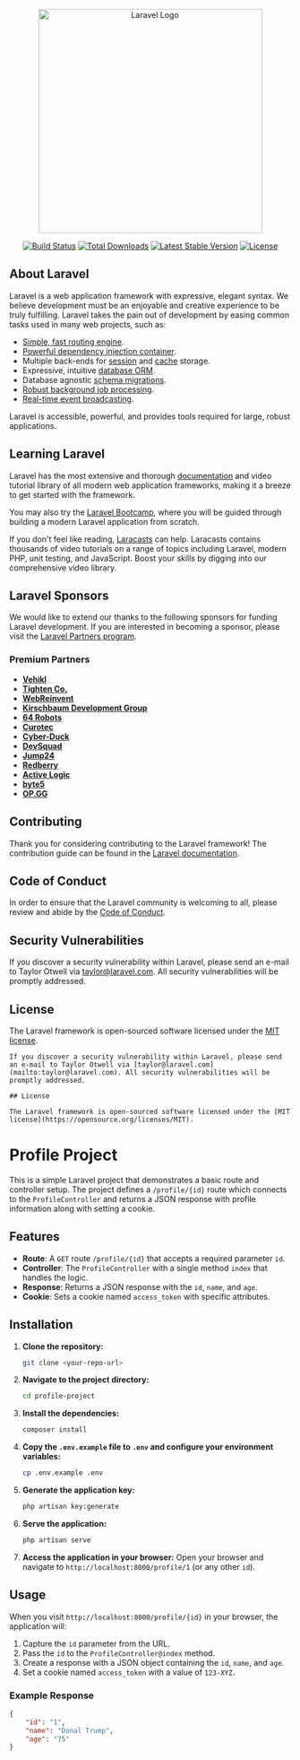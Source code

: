<p align="center"><a href="https://laravel.com" target="_blank"><img src="https://raw.githubusercontent.com/laravel/art/master/logo-lockup/5%20SVG/2%20CMYK/1%20Full%20Color/laravel-logolockup-cmyk-red.svg" width="400" alt="Laravel Logo"></a></p>

<p align="center">
<a href="https://github.com/laravel/framework/actions"><img src="https://github.com/laravel/framework/workflows/tests/badge.svg" alt="Build Status"></a>
<a href="https://packagist.org/packages/laravel/framework"><img src="https://img.shields.io/packagist/dt/laravel/framework" alt="Total Downloads"></a>
<a href="https://packagist.org/packages/laravel/framework"><img src="https://img.shields.io/packagist/v/laravel/framework" alt="Latest Stable Version"></a>
<a href="https://packagist.org/packages/laravel/framework"><img src="https://img.shields.io/packagist/l/laravel/framework" alt="License"></a>
</p>

## About Laravel

Laravel is a web application framework with expressive, elegant syntax. We believe development must be an enjoyable and creative experience to be truly fulfilling. Laravel takes the pain out of development by easing common tasks used in many web projects, such as:

- [Simple, fast routing engine](https://laravel.com/docs/routing).
- [Powerful dependency injection container](https://laravel.com/docs/container).
- Multiple back-ends for [session](https://laravel.com/docs/session) and [cache](https://laravel.com/docs/cache) storage.
- Expressive, intuitive [database ORM](https://laravel.com/docs/eloquent).
- Database agnostic [schema migrations](https://laravel.com/docs/migrations).
- [Robust background job processing](https://laravel.com/docs/queues).
- [Real-time event broadcasting](https://laravel.com/docs/broadcasting).

Laravel is accessible, powerful, and provides tools required for large, robust applications.

## Learning Laravel

Laravel has the most extensive and thorough [documentation](https://laravel.com/docs) and video tutorial library of all modern web application frameworks, making it a breeze to get started with the framework.

You may also try the [Laravel Bootcamp](https://bootcamp.laravel.com), where you will be guided through building a modern Laravel application from scratch.

If you don't feel like reading, [Laracasts](https://laracasts.com) can help. Laracasts contains thousands of video tutorials on a range of topics including Laravel, modern PHP, unit testing, and JavaScript. Boost your skills by digging into our comprehensive video library.

## Laravel Sponsors

We would like to extend our thanks to the following sponsors for funding Laravel development. If you are interested in becoming a sponsor, please visit the [Laravel Partners program](https://partners.laravel.com).

### Premium Partners

- **[Vehikl](https://vehikl.com/)**
- **[Tighten Co.](https://tighten.co)**
- **[WebReinvent](https://webreinvent.com/)**
- **[Kirschbaum Development Group](https://kirschbaumdevelopment.com)**
- **[64 Robots](https://64robots.com)**
- **[Curotec](https://www.curotec.com/services/technologies/laravel/)**
- **[Cyber-Duck](https://cyber-duck.co.uk)**
- **[DevSquad](https://devsquad.com/hire-laravel-developers)**
- **[Jump24](https://jump24.co.uk)**
- **[Redberry](https://redberry.international/laravel/)**
- **[Active Logic](https://activelogic.com)**
- **[byte5](https://byte5.de)**
- **[OP.GG](https://op.gg)**

## Contributing

Thank you for considering contributing to the Laravel framework! The contribution guide can be found in the [Laravel documentation](https://laravel.com/docs/contributions).

## Code of Conduct

In order to ensure that the Laravel community is welcoming to all, please review and abide by the [Code of Conduct](https://laravel.com/docs/contributions#code-of-conduct).

## Security Vulnerabilities

If you discover a security vulnerability within Laravel, please send an e-mail to Taylor Otwell via [taylor@laravel.com](mailto:taylor@laravel.com). All security vulnerabilities will be promptly addressed.

## License

The Laravel framework is open-sourced software licensed under the [MIT license](https://opensource.org/licenses/MIT).

    If you discover a security vulnerability within Laravel, please send an e-mail to Taylor Otwell via [taylor@laravel.com](mailto:taylor@laravel.com). All security vulnerabilities will be promptly addressed.
    
    ## License
    
    The Laravel framework is open-sourced software licensed under the [MIT license](https://opensource.org/licenses/MIT).


# Profile Project

This is a simple Laravel project that demonstrates a basic route and controller setup. The project defines a `/profile/{id}` route which connects to the `ProfileController` and returns a JSON response with profile information along with setting a cookie.

## Features

- **Route**: A `GET` route `/profile/{id}` that accepts a required parameter `id`.
- **Controller**: The `ProfileController` with a single method `index` that handles the logic.
- **Response**: Returns a JSON response with the `id`, `name`, and `age`.
- **Cookie**: Sets a cookie named `access_token` with specific attributes.

## Installation

1. **Clone the repository:**
    ```sh
    git clone <your-repo-url>
    ```

2. **Navigate to the project directory:**
    ```sh
    cd profile-project
    ```

3. **Install the dependencies:**
    ```sh
    composer install
    ```

4. **Copy the `.env.example` file to `.env` and configure your environment variables:**
    ```sh
    cp .env.example .env
    ```

5. **Generate the application key:**
    ```sh
    php artisan key:generate
    ```

6. **Serve the application:**
    ```sh
    php artisan serve
    ```

7. **Access the application in your browser:**
    Open your browser and navigate to `http://localhost:8000/profile/1` (or any other `id`).

## Usage

When you visit `http://localhost:8000/profile/{id}` in your browser, the application will:

1. Capture the `id` parameter from the URL.
2. Pass the `id` to the `ProfileController@index` method.
3. Create a response with a JSON object containing the `id`, `name`, and `age`.
4. Set a cookie named `access_token` with a value of `123-XYZ`.

### Example Response

```json
{
    "id": "1",
    "name": "Donal Trump",
    "age": "75"
}
